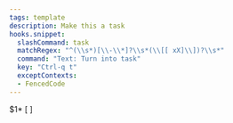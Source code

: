 ```yaml
---
tags: template
description: Make this a task
hooks.snippet:
  slashCommand: task
  matchRegex: "^(\\s*)[\\-\\*]?\\s*(\\[[ xX]\\])?\\s*"
  command: "Text: Turn into task"
  key: "Ctrl-q t"
  exceptContexts:
  - FencedCode
---
```

$1* [ ] 